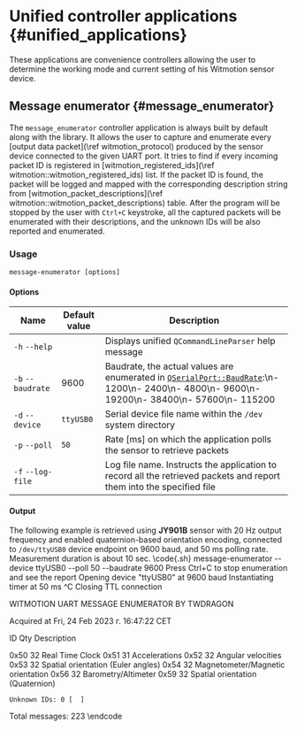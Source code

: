 # Unified controller applications {#unified_applications}
These applications are convenience controllers allowing the user to determine the working mode and current setting of his Witmotion sensor device.

## Message enumerator {#message_enumerator}
The `message_enumerator` controller application is always built by default along with the library. It allows the user to capture and enumerate every [output data packet](\ref witmotion_protocol) produced by the sensor device connected to the given UART port. It tries to find if every incoming packet ID is registered in [witmotion_registered_ids](\ref witmotion::witmotion_registered_ids) list. If the packet ID is found, the packet will be logged and mapped with the corresponding description string from [witmotion_packet_descriptions](\ref witmotion::witmotion_packet_descriptions) table. After the program will be stopped by the user with `Ctrl+C` keystroke, all the captured packets will be enumerated with their descriptions, and the unknown IDs will be also reported and enumerated.

### Usage
```
message-enumerator [options]
```

#### Options
| Name | Default value | Description |
|------|---------------|-------------|
| `-h` `--help` | | Displays unified `QCommandLineParser` help message |
| `-b` `--baudrate` | 9600 | Baudrate, the actual values are enumerated in [`QSerialPort::BaudRate`](https://doc.qt.io/qt-5/qserialport.html#BaudRate-enum):\n- 1200\n- 2400\n- 4800\n- 9600\n- 19200\n- 38400\n- 57600\n- 115200 |
| `-d` `--device` | `ttyUSB0` | Serial device file name within the `/dev` system directory |
| `-p` `--poll` | `50` | Rate [ms] on which the application polls the sensor to retrieve packets |
| `-f` `--log-file` | | Log file name. Instructs the application to record all the retrieved packets and report them into the specified file |

#### Output
The following example is retrieved using **JY901B** sensor with 20 Hz output frequency and enabled quaternion-based orientation encoding, connected to `/dev/ttyUSB0` device endpoint on 9600 baud, and 50 ms polling rate. Measurement duration is about 10 sec.
\code{.sh}
message-enumerator --device ttyUSB0 --poll 50 --baudrate 9600
Press Ctrl+C to stop enumeration and see the report
Opening device "ttyUSB0" at 9600 baud
Instantiating timer at 50 ms
^C
Closing TTL connection

WITMOTION UART MESSAGE ENUMERATOR BY TWDRAGON

Acquired at Fri, 24 Feb 2023 г. 16:47:22 CET

ID	Qty	Description

0x50	32	Real Time Clock
0x51	31	Accelerations
0x52	32	Angular velocities
0x53	32	Spatial orientation (Euler angles)
0x54	32	Magnetometer/Magnetic orientation
0x56	32	Barometry/Altimeter
0x59	32	Spatial orientation (Quaternion)

	Unknown IDs: 0 [  ] 
Total messages: 223
\endcode

